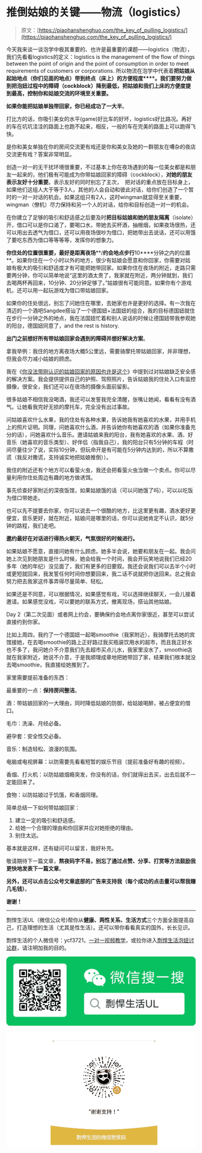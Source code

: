 # 推倒姑娘的关键——物流（logistics）

> 原文：[https://piaohanshenghuo.com/the_key_of_pulling_logistics/](https://piaohanshenghuo.com/the_key_of_pulling_logistics/)

今天我来谈一谈泡学中极其重要的、也许是最重要的课题——logistics（物流），我们先看看logistics的定义：logistics is the management of the flow of things between the point of origin and the point of consumption in order to meet requirements of customers or corporations. 所以物流在泡学中代表着**把姑娘从起始地点（你们见面的地点）带到终点（床上）的方便程度****。我们要努力做到把泡妞过程中的障碍（****cockblock****）降到最低，把姑娘和我们上床的方便度提到最高，控制你和姑娘交流的环境至关重要。**

**如果你能把姑娘单独带回家，你已经成功了一大半**。

打比方的话，你吸引美女的水平(game)好比车的好坏，logistics好比路况。再好的车在坑坑洼洼的路面上也跑不起来，相反，一般的车在完美的路面上可以跑得飞快。

是你和美女单独在你的房间交流更有戏还是你和美女及她的一群朋友在嘈杂的夜店交流更有戏？答案非常明显。

创造一对一的无干扰环境很重要，不过基本上你在夜场遇到的每一位美女都是和朋友一起来的，他们极有可能成为你带姑娘回家的障碍（cockblock），**对她的朋友表示友好十分重要**。表示友好的同时别忘了主次，  把对话的重点放在目标身上，如果他们这组人大于等于3人，其他的人会自动和彼此对话，给你们创造了一个暂时的一对一对话的机会。如果这组只有2人，这时wingman就显得至关重要，wingman（僚机）尽力保持和另一个人的对话，给你和目标创造一对一的机会。

在你建立了足够的吸引和舒适感之后要及时**把目标姑娘和她的朋友隔离**（isolate）开，借口可以是你口渴了，要喝口水，带她去买杯酒，抽根烟，如果夜场很热，还可以用出去透气为借口，还可以用夜场很吵为借口，把她带出去说话，还可以用饿了要吃东西为借口等等等等，发挥你的想象力。

**你住处的位置很重要，最好是距离夜场****/****约会地点步行****10****分钟之内的位置**。如果你住在一个小时以外的地方，很少有姑娘会愿意和你回家，你需要对姑娘有极大的吸引和舒适度才有可能把她带回家。如果你住在夜场的附近，走路只需要两分钟，你可以简单地说“这里的酒太贵了，我家就在附近，两分钟就到，我们去喝两杯再回来，10分钟、20分钟足够了。”姑娘很有可能同意。如果你有个游戏机，还可以用一起玩游戏为借口带姑娘回家。

如果你的住处很远，别忘了问她住在哪里，去她家也许是更好的选择。有一次我在清迈的一个酒吧Sangdee搭讪了一个德国妞+法国妞的组合，我的目标德国妞就住在步行一分钟之外的地点，我在法国妞忙着和别人说话的时候让德国妞带我参观她的阳台，德国妞同意了，and the rest is history.

**出门之前想好所有带姑娘回家会遇到的障碍并想好解决方案**。

拿我举例：我住的地方离夜场大概5公里远，需要骑摩托带姑娘回家，并非理想，但我会尽力减小姑娘的顾虑。

我在《[你没法带刚认识的姑娘回家的原因也许是这个](https://piaohanshenghuo.com/this_might_be_why_you_cannot_take_girls_home/)》中提到过对姑娘缺乏安全感的解决方案。我会提供提供自己的护照、驾照照片，告诉姑娘我的住处入口有监控摄像，很安全，我们还可以在夜场的摄像头面前留影。

很多姑娘不相信我没喝酒，我还可以发誓我完全清醒，张嘴让她闻，看看有没有酒气。让她看我完好无损的摩托车，完全没有出过事故。

问姑娘喜欢什么水果，我的住处有各种水果，告诉她我有她喜欢的水果，并用手机上的照片证明。同理，问她喜欢什么酒，并告诉她你有她喜欢的酒（如果你准备充分的话），问她喜欢什么音乐。邀请姑娘来我的阳台，我有她喜欢的水果、酒、好音乐（她喜欢的音乐类型）、好伴侣（指我自己），我的阳台只有5分钟的车程（时间尽量往少了说，实际10分钟，但玩命开是有可能在5分钟内达到的，所以不算撒谎（我反对撒谎，支持诚实地把姑娘推倒））。

我住的附近还有个地方可以看萤火虫，我还会把看萤火虫当做一个卖点。你可以尽量利用你住处周边有趣的地方做诱饵。

事先侦查好家附近的深夜饭馆，如果姑娘饿的话（可以问她饿了吗），可以以吃饭为借口带她走。

也可以先不提要去你家，你可以说去一个很酷的地方，比这里更有趣，酒水更好更便宜，音乐更好，就在附近，姑娘问是哪里的话，你可以说她肯定不认识，就5分钟的路程，我们走吧。

**邀约最好在对话进行得热火朝天，气氛很好的时候进行。**

如果姑娘不愿意，直接问她有什么顾虑。她多半会说，她要和朋友在一起。我会问她上次见到她朋友是什么时候，她会给我一个时间，我会开玩笑地说我们已经20多年（她的年纪）没见面了，我们有更多的旧要叙。我还会说我们可以去半个小时或更短就回来，我发誓任何时间你想要回来，我二话不说就把你送回来。总之我会努力把去我家这件事弄得尽量简单、轻松。

如果还是不同意，可以根据情况，如果感觉有戏，可以选择继续聊天，一会儿接着邀请。如果感觉没戏，可以要她的联系方式，撤离现场，搭讪其他姑娘。

Day 2（第二次见面）或者网上约会，要确保约会地点离你家很近，甚至可以尝试直接约到你家。

比如上周四，我约了一个德国妞一起喝smoothie（我家附近），我骑摩托去她的宾馆接她，在去喝smoothie的路上正好路过我买瓶装饮用水的超市，而且我正好水也不多了，我问她介不介意我们先去超市买点儿水，我家里没水了，smoothie店就在我家附近，她说不介意，于是我顺理成章地把她带回了家，结果我们根本就没去喝smoothie，我直接给她推到了。

家里需要提前准备的东西：

最重要的一点：**保持房间整洁**。

酒：带姑娘回家的一大理由，同时降低姑娘的防御，给姑娘喝醉，被占便宜的借口。

毛巾：洗澡、月经必备。

避孕套：安全性交必备。

音乐：制造轻松、浪漫的氛围。

电脑或电视屏幕：以防需要先看看短暂的娱乐节目（提前准备好有趣的视频）。

香烟、打火机：以防姑娘烟瘾突发，你没有的话，你们就得出去买，出去后就不一定能回来了。

食物：以防姑娘过于饥饿，和香烟同理。

简单总结一下如何带姑娘回家：

1.  建立一定的吸引和舒适感。
2.  给她一个合理的理由和你回家并应对她拒绝的理由。
3.  别住太远。

基本就是这样，还有疑问可以留言，我好补充。

敬请期待下一篇文章，**熬夜码字不易，别忘了通过点赞、分享、打赏等方法鼓励我更快地发表下一篇文章**。

**另外，还可以点击公众号文章底部的广告来支持我（每个成功的点击量可以帮我赚几毛钱）**。

**谢谢！**

* * *

剽悍生活UL（微信公众号)帮你从**健康、两性关系、生活方式**三个方面全面提高自己，打造理想的生活（尤其是性生活）。还可以带你看看真实的国外，长长见识。

剽悍生活的个人微信号：ycf3721，[一对一视频教学](https://piaohanshenghuo.com/1on1_coaching/)，或拉你进入[剽悍生活泡妞讨论群](https://piaohanshenghuo.com/ul-group-chat/)，请注明加我的目的。

![](img/cd21a79bb7339e9feac101b7d8f24243.png)

![](img/54c031055bd9213b0e04b4db1a03dfef.png)